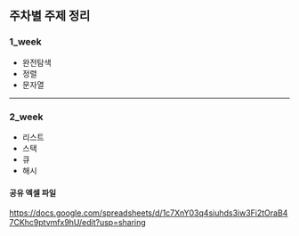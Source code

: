 ## 주차별 주제 정리

### 1_week
- 완전탐색
- 정렬
- 문자열

---
### 2_week
- 리스트
- 스택
- 큐
- 해시


#### 공유 엑셀 파일
https://docs.google.com/spreadsheets/d/1c7XnY03q4siuhds3iw3Fi2tOraB47CKhc9ptvmfx9hU/edit?usp=sharing
